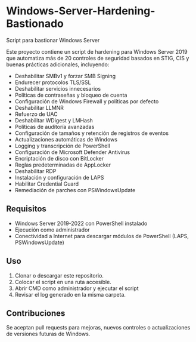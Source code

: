 # Windows-Server-Hardening-Bastionado
Script para bastionar Windows Server

Este proyecto contiene un script de hardening para Windows Server 2019 que automatiza más de 20 controles de seguridad basados en STIG, CIS y buenas prácticas adicionales, incluyendo:

- Deshabilitar SMBv1 y forzar SMB Signing
- Endurecer protocolos TLS/SSL
- Deshabilitar servicios innecesarios
- Políticas de contraseñas y bloqueo de cuenta
- Configuración de Windows Firewall y políticas por defecto
- Deshabilitar LLMNR
- Refuerzo de UAC
- Deshabilitar WDigest y LMHash
- Políticas de auditoría avanzadas
- Configuración de tamaños y retención de registros de eventos
- Actualizaciones automáticas de Windows
- Logging y transcripción de PowerShell
- Configuración de Microsoft Defender Antivirus
- Encriptación de disco con BitLocker
- Reglas predeterminadas de AppLocker
- Deshabilitar RDP
- Instalación y configuración de LAPS
- Habilitar Credential Guard
- Remediación de parches con PSWindowsUpdate

## Requisitos

- Windows Server 2019-2022 con PowerShell instalado
- Ejecución como administrador
- Conectividad a Internet para descargar módulos de PowerShell (LAPS, PSWindowsUpdate)

## Uso

1. Clonar o descargar este repositorio.
2. Colocar el script en una ruta accesible.
3. Abrir CMD como administrador y ejecutar el script
4. Revisar el log generado en la misma carpeta.

## Contribuciones

Se aceptan pull requests para mejoras, nuevos controles o actualizaciones de versiones futuras de Windows.
